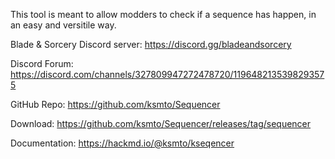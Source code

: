 This tool is meant to allow modders to check if a sequence has happen, in an easy and versitile way.



Blade & Sorcery Discord server: https://discord.gg/bladeandsorcery

Discord Forum: https://discord.com/channels/327809947272478720/1196482135398293575

GitHub Repo: https://github.com/ksmto/Sequencer

Download: https://github.com/ksmto/Sequencer/releases/tag/sequencer

Documentation: https://hackmd.io/@ksmto/kseqencer
